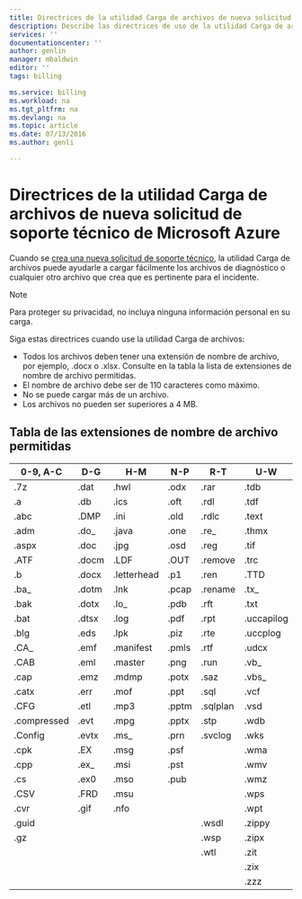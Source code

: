 ```yaml
---
title: Directrices de la utilidad Carga de archivos de nueva solicitud de soporte técnico de Microsoft Azure | Microsoft Docs
description: Describe las directrices de uso de la utilidad Carga de archivos de nueva solicitud de soporte técnico de Microsoft Azure
services: ''
documentationcenter: ''
author: genlin
manager: mbaldwin
editor: ''
tags: billing

ms.service: billing
ms.workload: na
ms.tgt_pltfrm: na
ms.devlang: na
ms.topic: article
ms.date: 07/13/2016
ms.author: genli

---
```

# Directrices de la utilidad Carga de archivos de nueva solicitud de soporte técnico de Microsoft Azure
Cuando se [crea una nueva solicitud de soporte técnico](https://portal.azure.com/#create/Microsoft.Support), la utilidad Carga de archivos puede ayudarle a cargar fácilmente los archivos de diagnóstico o cualquier otro archivo que crea que es pertinente para el incidente.

> [!NOTE]
> Para proteger su privacidad, no incluya ninguna información personal en su carga.
> 
> 

Siga estas directrices cuando use la utilidad Carga de archivos:

* Todos los archivos deben tener una extensión de nombre de archivo, por ejemplo, .docx o .xlsx. Consulte en la tabla la lista de extensiones de nombre de archivo permitidas.
* El nombre de archivo debe ser de 110 caracteres como máximo.
* No se puede cargar más de un archivo.
* Los archivos no pueden ser superiores a 4 MB.

## Tabla de las extensiones de nombre de archivo permitidas
| 0-9, A-C | D-G | H-M | N-P | R-T | U-W | X-Z |
| --- | --- | --- | --- | --- | --- | --- |
| .7z |.dat |.hwl |.odx |.rar |.tdb |.xlam |
| .a |.db |.ics |.oft |.rdl |.tdf |.xlr |
| .abc |.DMP |.ini |.old |.rdlc |.text |.xls |
| .adm |.do\_ |.java |.one |.re\_ |.thmx |.xlsb |
| .aspx |.doc |.jpg |.osd |.reg |.tif |.xlsm |
| .ATF |.docm |.LDF |.OUT |.remove |.trc |.xlsx |
| .b |.docx |.letterhead |.p1 |.ren |.TTD |.xlt |
| .ba\_ |.dotm |.lnk |.pcap |.rename |.tx\_ |.xltx |
| .bak |.dotx |.lo\_ |.pdb |.rft |.txt |.xml |
| .bat |.dtsx |.log |.pdf |.rpt |.uccapilog |.xmla |
| .blg |.eds |.lpk |.piz |.rte |.uccplog |.xps |
| .CA\_ |.emf |.manifest |.pmls |.rtf |.udcx |.xsd |
| .CAB |.eml |.master |.png |.run |.vb\_ |.xsn |
| .cap |.emz |.mdmp |.potx |.saz |.vbs\_ |.xxx |
| .catx |.err |.mof |.ppt |.sql |.vcf |.z\_ |
| .CFG |.etl |.mp3 |.pptm |.sqlplan |.vsd |.z01 |
| .compressed |.evt |.mpg |.pptx |.stp |.wdb |.z02 |
| .Config |.evtx |.ms\_ |.prn |.svclog |.wks |.zi |
| .cpk |.EX |.msg |.psf | |.wma |.zi\_ |
| .cpp |.ex\_ |.msi |.pst | |.wmv |.zip |
| .cs |.ex0 |.mso |.pub | |.wmz |.zip\_ |
| .CSV |.FRD |.msu | | |.wps |.zipp |
| .cvr |.gif |.nfo | | |.wpt |.zipped |
| .guid | | | |.wsdl |.zippy | |
| .gz | | | |.wsp |.zipx | |
|  | | | |.wtl |.zit | |
|  | | | | |.zix | |
|  | | | | |.zzz | |

<!---HONumber=AcomDC_0803_2016-->